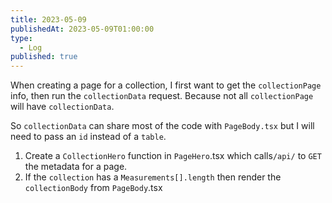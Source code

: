 ```yaml
---
title: 2023-05-09
publishedAt: 2023-05-09T01:00:00
type:
  - Log
published: true
---
```


When creating a page for a collection, I first want to get the `collectionPage` info, then run the `collectionData` request. Because not all `collectionPage` will have `collectionData`.

So `collectionData` can share most of the code with `PageBody.tsx` but I will need to pass an `id` instead of a `table`.

1. Create a `CollectionHero` function in `PageHero`.tsx which calls`/api/` to `GET` the metadata for a page.
2. If the `collection` has a `Measurements[].length` then render the `collectionBody` from `PageBody`.tsx


